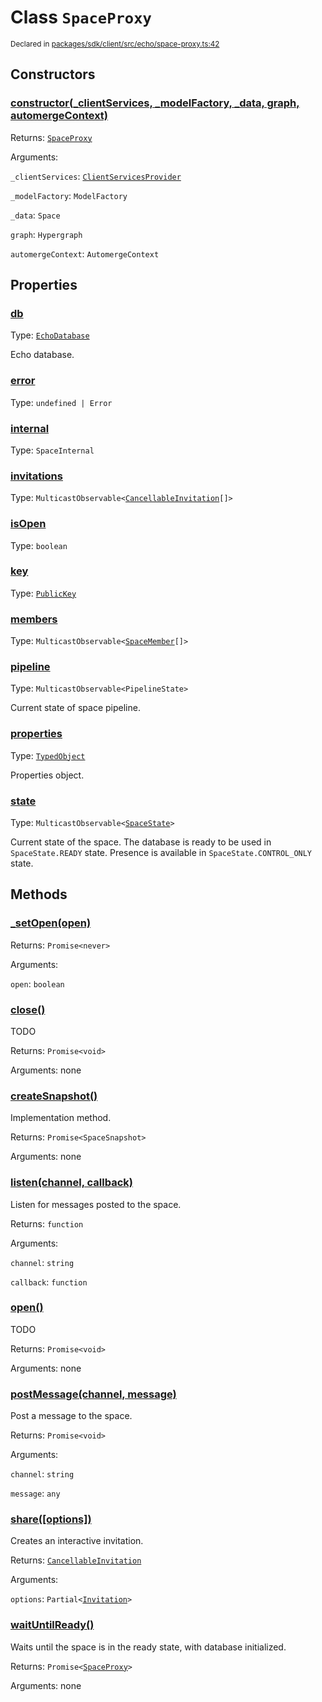 # Class `SpaceProxy`
<sub>Declared in [packages/sdk/client/src/echo/space-proxy.ts:42](https://github.com/dxos/dxos/blob/d2aae6ea4/packages/sdk/client/src/echo/space-proxy.ts#L42)</sub>




## Constructors
### [constructor(_clientServices, _modelFactory, _data, graph, automergeContext)](https://github.com/dxos/dxos/blob/d2aae6ea4/packages/sdk/client/src/echo/space-proxy.ts#L93)




Returns: <code>[SpaceProxy](/api/@dxos/client/classes/SpaceProxy)</code>

Arguments: 

`_clientServices`: <code>[ClientServicesProvider](/api/@dxos/client/interfaces/ClientServicesProvider)</code>

`_modelFactory`: <code>ModelFactory</code>

`_data`: <code>Space</code>

`graph`: <code>Hypergraph</code>

`automergeContext`: <code>AutomergeContext</code>



## Properties
### [db](https://github.com/dxos/dxos/blob/d2aae6ea4/packages/sdk/client/src/echo/space-proxy.ts#L153)
Type: <code>[EchoDatabase](/api/@dxos/client/interfaces/EchoDatabase)</code>

Echo database.

### [error](https://github.com/dxos/dxos/blob/d2aae6ea4/packages/sdk/client/src/echo/space-proxy.ts#L205)
Type: <code>undefined | Error</code>



### [internal](https://github.com/dxos/dxos/blob/d2aae6ea4/packages/sdk/client/src/echo/space-proxy.ts#L201)
Type: <code>SpaceInternal</code>



### [invitations](https://github.com/dxos/dxos/blob/d2aae6ea4/packages/sdk/client/src/echo/space-proxy.ts#L186)
Type: <code>MulticastObservable&lt;[CancellableInvitation](/api/@dxos/client/classes/CancellableInvitationObservable)[]&gt;</code>



### [isOpen](https://github.com/dxos/dxos/blob/d2aae6ea4/packages/sdk/client/src/echo/space-proxy.ts#L158)
Type: <code>boolean</code>



### [key](https://github.com/dxos/dxos/blob/d2aae6ea4/packages/sdk/client/src/echo/space-proxy.ts#L149)
Type: <code>[PublicKey](/api/@dxos/react-client/classes/PublicKey)</code>



### [members](https://github.com/dxos/dxos/blob/d2aae6ea4/packages/sdk/client/src/echo/space-proxy.ts#L193)
Type: <code>MulticastObservable&lt;[SpaceMember](/api/@dxos/client/interfaces/SpaceMember)[]&gt;</code>



### [pipeline](https://github.com/dxos/dxos/blob/d2aae6ea4/packages/sdk/client/src/echo/space-proxy.ts#L179)
Type: <code>MulticastObservable&lt;PipelineState&gt;</code>

Current state of space pipeline.

### [properties](https://github.com/dxos/dxos/blob/d2aae6ea4/packages/sdk/client/src/echo/space-proxy.ts#L163)
Type: <code>[TypedObject](/api/@dxos/client/types/TypedObject)</code>

Properties object.

### [state](https://github.com/dxos/dxos/blob/d2aae6ea4/packages/sdk/client/src/echo/space-proxy.ts#L172)
Type: <code>MulticastObservable&lt;[SpaceState](/api/@dxos/client/enums#SpaceState)&gt;</code>

Current state of the space.
The database is ready to be used in  `SpaceState.READY`  state.
Presence is available in  `SpaceState.CONTROL_ONLY`  state.


## Methods
### [_setOpen(open)](https://github.com/dxos/dxos/blob/d2aae6ea4/packages/sdk/client/src/echo/space-proxy.ts#L414)




Returns: <code>Promise&lt;never&gt;</code>

Arguments: 

`open`: <code>boolean</code>


### [close()](https://github.com/dxos/dxos/blob/d2aae6ea4/packages/sdk/client/src/echo/space-proxy.ts#L364)


TODO

Returns: <code>Promise&lt;void&gt;</code>

Arguments: none




### [createSnapshot()](https://github.com/dxos/dxos/blob/d2aae6ea4/packages/sdk/client/src/echo/space-proxy.ts#L409)


Implementation method.

Returns: <code>Promise&lt;SpaceSnapshot&gt;</code>

Arguments: none




### [listen(channel, callback)](https://github.com/dxos/dxos/blob/d2aae6ea4/packages/sdk/client/src/echo/space-proxy.ts#L391)


Listen for messages posted to the space.

Returns: <code>function</code>

Arguments: 

`channel`: <code>string</code>

`callback`: <code>function</code>


### [open()](https://github.com/dxos/dxos/blob/d2aae6ea4/packages/sdk/client/src/echo/space-proxy.ts#L357)


TODO

Returns: <code>Promise&lt;void&gt;</code>

Arguments: none




### [postMessage(channel, message)](https://github.com/dxos/dxos/blob/d2aae6ea4/packages/sdk/client/src/echo/space-proxy.ts#L379)


Post a message to the space.

Returns: <code>Promise&lt;void&gt;</code>

Arguments: 

`channel`: <code>string</code>

`message`: <code>any</code>


### [share(\[options\])](https://github.com/dxos/dxos/blob/d2aae6ea4/packages/sdk/client/src/echo/space-proxy.ts#L401)


Creates an interactive invitation.

Returns: <code>[CancellableInvitation](/api/@dxos/client/classes/CancellableInvitationObservable)</code>

Arguments: 

`options`: <code>Partial&lt;[Invitation](/api/@dxos/client/interfaces/Invitation)&gt;</code>


### [waitUntilReady()](https://github.com/dxos/dxos/blob/d2aae6ea4/packages/sdk/client/src/echo/space-proxy.ts#L371)


Waits until the space is in the ready state, with database initialized.

Returns: <code>Promise&lt;[SpaceProxy](/api/@dxos/client/classes/SpaceProxy)&gt;</code>

Arguments: none




